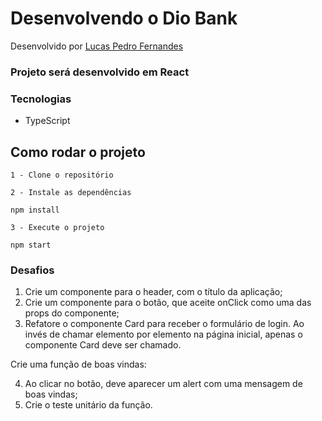 # Desenvolvendo o Dio Bank

Desenvolvido por [Lucas Pedro Fernandes](https://github.com/LucasPedro123)

### Projeto será desenvolvido em React 

### Tecnologias
  - TypeScript

## Como rodar o projeto
 `1 - Clone o repositório`

 `2 - Instale as dependências`

    npm install
 
`3 - Execute o projeto`
 
    npm start

 

### Desafios

1. Crie um componente para o header, com o título da aplicação;
2. Crie um componente para o botão, que aceite onClick como uma das props do componente;
3. Refatore o componente Card para receber o formulário de login. Ao invés de chamar elemento por elemento na página inicial, apenas o componente Card deve ser chamado.

Crie uma função de boas vindas:

4. Ao clicar no botão, deve aparecer um alert com uma mensagem de boas vindas;
5. Crie o teste unitário da função.